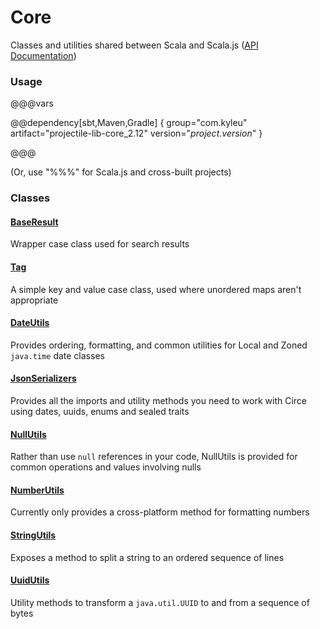 # Core

Classes and utilities shared between Scala and Scala.js ([API Documentation](../api/projectile-lib-core/com/kyleu/projectile/index.html)) 

### Usage

@@@vars

@@dependency[sbt,Maven,Gradle] {
  group="com.kyleu"
  artifact="projectile-lib-core_2.12"
  version="$project.version$"
}

@@@

(Or, use "%%%" for Scala.js and cross-built projects)


### Classes

#### [BaseResult](../api/projectile-lib-core/com/kyleu/projectile/models/result/BaseResult.html)

Wrapper case class used for search results

#### [Tag](../api/projectile-lib-core/com/kyleu/projectile/models/tag/Tag.html)

A simple key and value case class, used where unordered maps aren't appropriate

#### [DateUtils](../api/projectile-lib-core/com/kyleu/projectile/util/DateUtils$.html)

Provides ordering, formatting, and common utilities for Local and Zoned `java.time` date classes

#### [JsonSerializers](../api/projectile-lib-core/com/kyleu/projectile/util/JsonSerializers$.html)

Provides all the imports and utility methods you need to work with Circe using dates, uuids, enums and sealed traits

#### [NullUtils](../api/projectile-lib-core/com/kyleu/projectile/util/NullUtils$.html)

Rather than use `null` references in your code, NullUtils is provided for common operations and values involving nulls

#### [NumberUtils](../api/projectile-lib-core/com/kyleu/projectile/util/NumberUtils$.html)

Currently only provides a cross-platform method for formatting numbers

#### [StringUtils](../api/projectile-lib-core/com/kyleu/projectile/util/StringUtils$.html)

Exposes a method to split a string to an ordered sequence of lines

#### [UuidUtils](../api/projectile-lib-core/com/kyleu/projectile/util/UuidUtils$.html)

Utility methods to transform a `java.util.UUID` to and from a sequence of bytes
